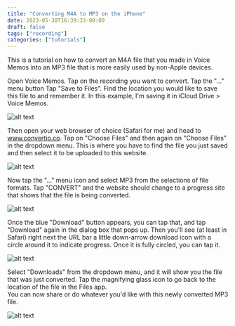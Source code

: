 ```yaml
---
title: "Converting M4A to MP3 on the iPhone"
date: 2023-05-30T16:39:33-08:00
draft: false
tags: ["recording"]
categories: ["tutorials"]
---
```


This is a tutorial on how to convert an M4A file that you made in Voice Memos into an MP3 file that is more easily used by non-Apple devices.

Open Voice Memos.
Tap on the recording you want to convert.
Tap the "..." menu button
Tap "Save to Files".
Find the location you would like to save this file to and remember it.  In this example, I'm saving it in iCloud Drive > Voice Memos.

![](/img/m4a-to-mp3-1.png#center "alt text")

Then open your web browser of choice (Safari for me) and head to www.convertio.co.
Tap on "Choose Files" and then again on "Choose Files" in the dropdown menu.
This is where you have to find the file you just saved and then select it to be uploaded to this website.

![](/img/m4a-to-mp3-2.png "alt text")

Now tap the "..." menu icon and select MP3 from the selections of file formats.
Tap "CONVERT" and the website should change to a progress site that shows that the file is being converted.

![](/img/m4a-to-mp3-3.png "alt text")

Once the blue "Download" button appears, you can tap that, and tap "Download" again in the dialog box that pops up.
Then you'll see (at least in Safari) right next the URL bar a little down-arrow download icon with a circle around it to indicate progress.  Once it is fully circled, you can tap it.

![](/img/m4a-to-mp3-4.png "alt text")

Select "Downloads" from the dropdown menu, and it will show you the file that was just converted.
Tap the magnifying glass icon to go back to the location of the file in the Files app.  
You can now share or do whatever you'd like with this newly converted MP3 file.

![](/img/m4a-to-mp3-5.png "alt text")